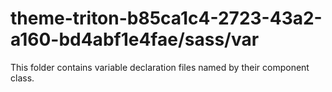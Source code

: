 # theme-triton-b85ca1c4-2723-43a2-a160-bd4abf1e4fae/sass/var

This folder contains variable declaration files named by their component class.
